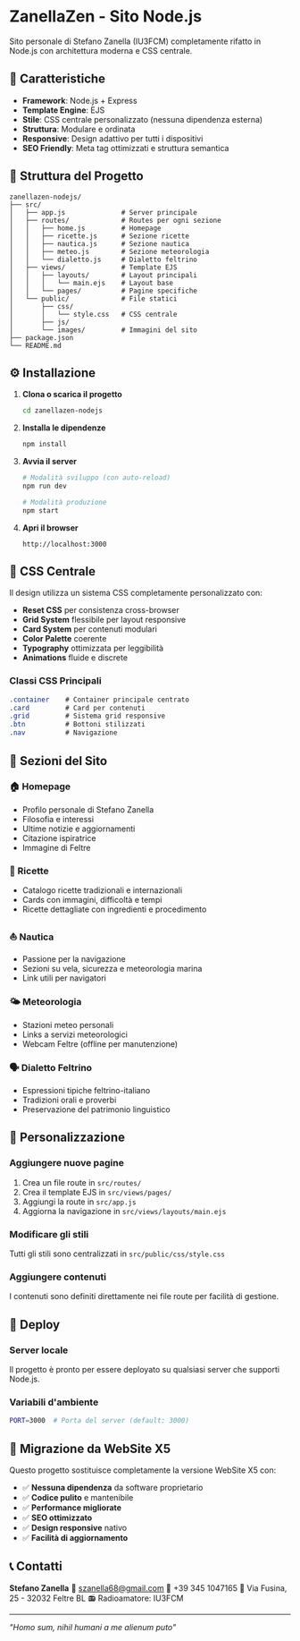 # ZanellaZen - Sito Node.js

Sito personale di Stefano Zanella (IU3FCM) completamente rifatto in Node.js con architettura moderna e CSS centrale.

## 🚀 Caratteristiche

- **Framework**: Node.js + Express
- **Template Engine**: EJS
- **Stile**: CSS centrale personalizzato (nessuna dipendenza esterna)
- **Struttura**: Modulare e ordinata
- **Responsive**: Design adattivo per tutti i dispositivi
- **SEO Friendly**: Meta tag ottimizzati e struttura semantica

## 📁 Struttura del Progetto

```
zanellazen-nodejs/
├── src/
│   ├── app.js              # Server principale
│   ├── routes/             # Routes per ogni sezione
│   │   ├── home.js         # Homepage
│   │   ├── ricette.js      # Sezione ricette
│   │   ├── nautica.js      # Sezione nautica
│   │   ├── meteo.js        # Sezione meteorologia
│   │   └── dialetto.js     # Dialetto feltrino
│   ├── views/              # Template EJS
│   │   ├── layouts/        # Layout principali
│   │   │   └── main.ejs    # Layout base
│   │   └── pages/          # Pagine specifiche
│   └── public/             # File statici
│       ├── css/
│       │   └── style.css   # CSS centrale
│       ├── js/
│       └── images/         # Immagini del sito
├── package.json
└── README.md
```

## ⚙️ Installazione

1. **Clona o scarica il progetto**
   ```bash
   cd zanellazen-nodejs
   ```

2. **Installa le dipendenze**
   ```bash
   npm install
   ```

3. **Avvia il server**
   ```bash
   # Modalità sviluppo (con auto-reload)
   npm run dev

   # Modalità produzione
   npm start
   ```

4. **Apri il browser**
   ```
   http://localhost:3000
   ```

## 🎨 CSS Centrale

Il design utilizza un sistema CSS completamente personalizzato con:

- **Reset CSS** per consistenza cross-browser
- **Grid System** flessibile per layout responsive
- **Card System** per contenuti modulari
- **Color Palette** coerente
- **Typography** ottimizzata per leggibilità
- **Animations** fluide e discrete

### Classi CSS Principali

```css
.container    # Container principale centrato
.card         # Card per contenuti
.grid         # Sistema grid responsive
.btn          # Bottoni stilizzati
.nav          # Navigazione
```

## 📑 Sezioni del Sito

### 🏠 Homepage
- Profilo personale di Stefano Zanella
- Filosofia e interessi
- Ultime notizie e aggiornamenti
- Citazione ispiratrice
- Immagine di Feltre

### 🍝 Ricette
- Catalogo ricette tradizionali e internazionali
- Cards con immagini, difficoltà e tempi
- Ricette dettagliate con ingredienti e procedimento

### ⛵ Nautica
- Passione per la navigazione
- Sezioni su vela, sicurezza e meteorologia marina
- Link utili per navigatori

### 🌤️ Meteorologia
- Stazioni meteo personali
- Links a servizi meteorologici
- Webcam Feltre (offline per manutenzione)

### 🗣️ Dialetto Feltrino
- Espressioni tipiche feltrino-italiano
- Tradizioni orali e proverbi
- Preservazione del patrimonio linguistico

## 🔧 Personalizzazione

### Aggiungere nuove pagine
1. Crea un file route in `src/routes/`
2. Crea il template EJS in `src/views/pages/`
3. Aggiungi la route in `src/app.js`
4. Aggiorna la navigazione in `src/views/layouts/main.ejs`

### Modificare gli stili
Tutti gli stili sono centralizzati in `src/public/css/style.css`

### Aggiungere contenuti
I contenuti sono definiti direttamente nei file route per facilità di gestione.

## 🚀 Deploy

### Server locale
Il progetto è pronto per essere deployato su qualsiasi server che supporti Node.js.

### Variabili d'ambiente
```bash
PORT=3000  # Porta del server (default: 3000)
```

## 🔄 Migrazione da WebSite X5

Questo progetto sostituisce completamente la versione WebSite X5 con:

- ✅ **Nessuna dipendenza** da software proprietario
- ✅ **Codice pulito** e mantenibile
- ✅ **Performance migliorate**
- ✅ **SEO ottimizzato**
- ✅ **Design responsive** nativo
- ✅ **Facilità di aggiornamento**

## 📞 Contatti

**Stefano Zanella**
📧 szanella68@gmail.com
📱 +39 345 1047165
📍 Via Fusina, 25 - 32032 Feltre BL
📻 Radioamatore: IU3FCM

---

*"Homo sum, nihil humani a me alienum puto"*